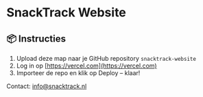 # SnackTrack Website

## 📦 Instructies

1. Upload deze map naar je GitHub repository `snacktrack-website`
2. Log in op [https://vercel.com](https://vercel.com)
3. Importeer de repo en klik op Deploy – klaar!

Contact: info@snacktrack.nl
